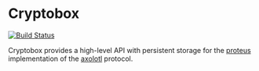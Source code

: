 # Cryptobox

[![Build Status](https://travis-ci.org/shared-secret/cryptobox.svg?branch=develop)][1]

Cryptobox provides a high-level API with persistent storage for the
[proteus][2] implementation of the [axolotl][3] protocol.

[1]: https://travis-ci.org/shared-secret/cryptobox
[2]: https://github.com/shared-secret/proteus
[3]: https://github.com/trevp/axolotl/wiki
